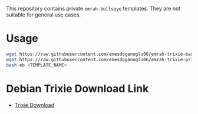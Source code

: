 This repository contains private `emrah-bullseye` templates. They are not
suitable for general use cases.


# Usage

```bash
wget https://raw.githubusercontent.com/enesdoganoglu06/emrah-trixie-base/main/installer/eb
wget https://raw.githubusercontent.com/enesdoganoglu06/emrah-trixie-private/main/installer/<TEMPLATE_NAME>.conf
bash eb <TEMPLATE_NAME>
```
# Debian Trixie Download Link

- [Trixie Download](https://cdimage.debian.org/cdimage/daily-builds/daily/arch-latest/amd64/iso-cd/) 
